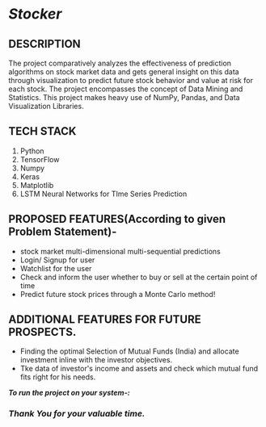 # ***Stocker***

## **DESCRIPTION**

The project comparatively analyzes the effectiveness of prediction algorithms on stock market data and gets general insight on
this data through visualization to predict future stock behavior and value at risk for each stock. The project encompasses the
concept of Data Mining and Statistics. This project makes heavy use of NumPy, Pandas, and Data Visualization Libraries.

## **TECH STACK**

1. Python 
2. TensorFlow
3. Numpy 
4. Keras 
5. Matplotlib
6. LSTM Neural Networks for TIme Series Prediction


## **PROPOSED FEATURES(According to given Problem Statement)-**

- stock market multi-dimensional multi-sequential predictions
- Login/ Signup for user 
- Watchlist for the user
- Check and inform the user whether to buy or sell at the certain point of time
- Predict future stock prices through a Monte Carlo method!     
  
## **ADDITIONAL FEATURES FOR FUTURE PROSPECTS.**
- Finding the optimal Selection of Mutual Funds (India) and allocate investment inline with the investor objectives.
- Tke data of investor's income and assets and check which mutual fund fits right for his needs.



 ***To run the project on your system-:***


### ***Thank You for your valuable time.***
